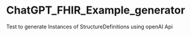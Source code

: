 # ChatGPT_FHIR_Example_generator
Test to generate Instances of StructureDefinitions using openAI Api
